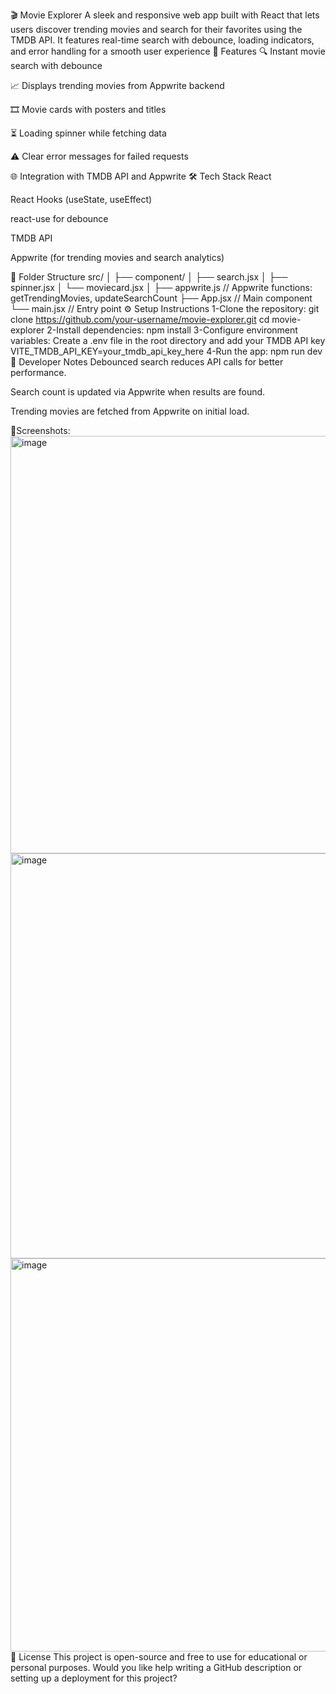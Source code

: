 🎬 Movie Explorer
A sleek and responsive web app built with React that lets users discover trending movies and search for their favorites using the TMDB API. It features real-time search with debounce, loading indicators, and error handling for a smooth user experience
🚀 Features
🔍 Instant movie search with debounce

📈 Displays trending movies from Appwrite backend

🎞️ Movie cards with posters and titles

⏳ Loading spinner while fetching data

⚠️ Clear error messages for failed requests

🌐 Integration with TMDB API and Appwrite
🛠️ Tech Stack
React

React Hooks (useState, useEffect)

react-use for debounce

TMDB API

Appwrite (for trending movies and search analytics)

📁 Folder Structure
src/
│
├── component/
│   ├── search.jsx
│   ├── spinner.jsx
│   └── moviecard.jsx
│
├── appwrite.js         // Appwrite functions: getTrendingMovies, updateSearchCount
├── App.jsx             // Main component
└── main.jsx            // Entry point
⚙️ Setup Instructions
1-Clone the repository:
git clone https://github.com/your-username/movie-explorer.git
cd movie-explorer
2-Install dependencies:
npm install
3-Configure environment variables:
Create a .env file in the root directory and add your TMDB API key
VITE_TMDB_API_KEY=your_tmdb_api_key_here
4-Run the app:
npm run dev
🧠 Developer Notes
Debounced search reduces API calls for better performance.

Search count is updated via Appwrite when results are found.

Trending movies are fetched from Appwrite on initial load.

📸Screenshots:
<img width="1174" height="668" alt="image" src="https://github.com/user-attachments/assets/54255378-b78a-4496-b214-82ad64a4881c" />
<img width="1329" height="648" alt="image" src="https://github.com/user-attachments/assets/5447b292-96fe-4265-a14e-e4b35db571cc" />
<img width="1297" height="629" alt="image" src="https://github.com/user-attachments/assets/db38d8c2-90c8-49ee-a465-d5f3b793711d" />
📄 License
This project is open-source and free to use for educational or personal purposes.
Would you like help writing a GitHub description or setting up a deployment for this project?




